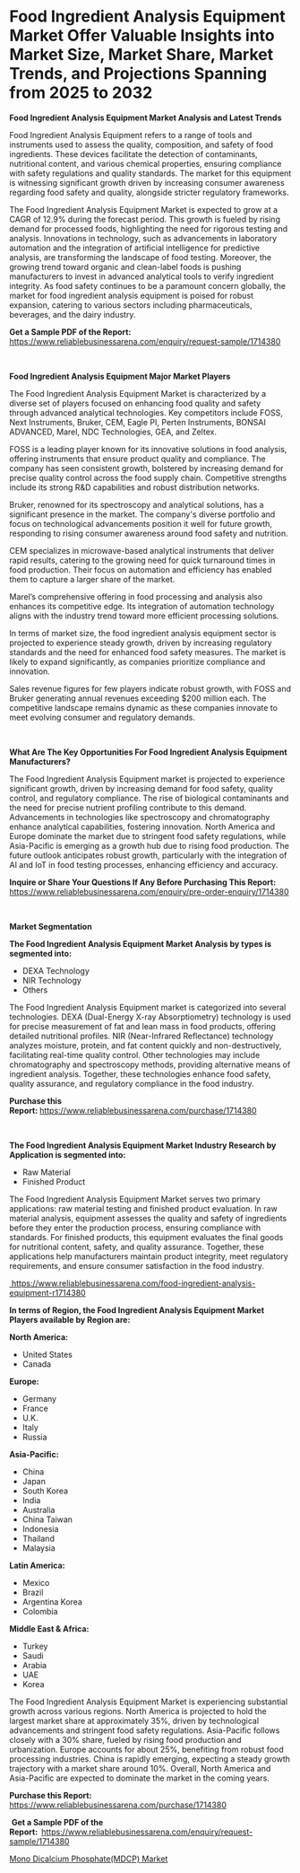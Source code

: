 <p><h1>Food Ingredient Analysis Equipment Market Offer Valuable Insights into Market Size, Market Share, Market Trends, and Projections Spanning from 2025 to 2032</h1></p><p><strong>Food Ingredient Analysis Equipment Market Analysis and Latest Trends</strong></p>
<p><p>Food Ingredient Analysis Equipment refers to a range of tools and instruments used to assess the quality, composition, and safety of food ingredients. These devices facilitate the detection of contaminants, nutritional content, and various chemical properties, ensuring compliance with safety regulations and quality standards. The market for this equipment is witnessing significant growth driven by increasing consumer awareness regarding food safety and quality, alongside stricter regulatory frameworks.</p><p>The Food Ingredient Analysis Equipment Market is expected to grow at a CAGR of 12.9% during the forecast period. This growth is fueled by rising demand for processed foods, highlighting the need for rigorous testing and analysis. Innovations in technology, such as advancements in laboratory automation and the integration of artificial intelligence for predictive analysis, are transforming the landscape of food testing. Moreover, the growing trend toward organic and clean-label foods is pushing manufacturers to invest in advanced analytical tools to verify ingredient integrity. As food safety continues to be a paramount concern globally, the market for food ingredient analysis equipment is poised for robust expansion, catering to various sectors including pharmaceuticals, beverages, and the dairy industry.</p></p>
<p><strong>Get a Sample PDF of the Report:&nbsp;</strong> <a href="https://www.reliablebusinessarena.com/enquiry/request-sample/1714380?utm_campaign=2532&utm_medium=2&utm_source=Github&utm_content=ia&utm_term=28032025&utm_id=food-ingredient-analysis-equipment">https://www.reliablebusinessarena.com/enquiry/request-sample/1714380</a></p>
<p>&nbsp;</p>
<p><strong>Food Ingredient Analysis Equipment Major Market Players</strong></p>
<p><p>The Food Ingredient Analysis Equipment Market is characterized by a diverse set of players focused on enhancing food quality and safety through advanced analytical technologies. Key competitors include FOSS, Next Instruments, Bruker, CEM, Eagle PI, Perten Instruments, BONSAI ADVANCED, Marel, NDC Technologies, GEA, and Zeltex.</p><p>FOSS is a leading player known for its innovative solutions in food analysis, offering instruments that ensure product quality and compliance. The company has seen consistent growth, bolstered by increasing demand for precise quality control across the food supply chain. Competitive strengths include its strong R&D capabilities and robust distribution networks.</p><p>Bruker, renowned for its spectroscopy and analytical solutions, has a significant presence in the market. The company's diverse portfolio and focus on technological advancements position it well for future growth, responding to rising consumer awareness around food safety and nutrition.</p><p>CEM specializes in microwave-based analytical instruments that deliver rapid results, catering to the growing need for quick turnaround times in food production. Their focus on automation and efficiency has enabled them to capture a larger share of the market.</p><p>Marel’s comprehensive offering in food processing and analysis also enhances its competitive edge. Its integration of automation technology aligns with the industry trend toward more efficient processing solutions.</p><p>In terms of market size, the food ingredient analysis equipment sector is projected to experience steady growth, driven by increasing regulatory standards and the need for enhanced food safety measures. The market is likely to expand significantly, as companies prioritize compliance and innovation.</p><p>Sales revenue figures for few players indicate robust growth, with FOSS and Bruker generating annual revenues exceeding $200 million each. The competitive landscape remains dynamic as these companies innovate to meet evolving consumer and regulatory demands.</p></p>
<p>&nbsp;</p>
<p><strong>What Are The Key Opportunities For Food Ingredient Analysis Equipment Manufacturers?</strong></p>
<p><p>The Food Ingredient Analysis Equipment market is projected to experience significant growth, driven by increasing demand for food safety, quality control, and regulatory compliance. The rise of biological contaminants and the need for precise nutrient profiling contribute to this demand. Advancements in technologies like spectroscopy and chromatography enhance analytical capabilities, fostering innovation. North America and Europe dominate the market due to stringent food safety regulations, while Asia-Pacific is emerging as a growth hub due to rising food production. The future outlook anticipates robust growth, particularly with the integration of AI and IoT in food testing processes, enhancing efficiency and accuracy.</p></p>
<p><strong>Inquire or Share Your Questions If Any Before Purchasing This Report:</strong> <a href="https://www.reliablebusinessarena.com/enquiry/pre-order-enquiry/1714380?utm_campaign=2532&utm_medium=2&utm_source=Github&utm_content=ia&utm_term=28032025&utm_id=food-ingredient-analysis-equipment">https://www.reliablebusinessarena.com/enquiry/pre-order-enquiry/1714380</a></p>
<p>&nbsp;</p>
<p><strong>Market Segmentation</strong></p>
<p><strong>The Food Ingredient Analysis Equipment Market Analysis by types is segmented into:</strong></p>
<p><ul><li>DEXA Technology</li><li>NIR Technology</li><li>Others</li></ul></p>
<p><p>The Food Ingredient Analysis Equipment market is categorized into several technologies. DEXA (Dual-Energy X-ray Absorptiometry) technology is used for precise measurement of fat and lean mass in food products, offering detailed nutritional profiles. NIR (Near-Infrared Reflectance) technology analyzes moisture, protein, and fat content quickly and non-destructively, facilitating real-time quality control. Other technologies may include chromatography and spectroscopy methods, providing alternative means of ingredient analysis. Together, these technologies enhance food safety, quality assurance, and regulatory compliance in the food industry.</p></p>
<p><strong>Purchase this Report:&nbsp;</strong><a href="https://www.reliablebusinessarena.com/purchase/1714380?utm_campaign=2532&utm_medium=2&utm_source=Github&utm_content=ia&utm_term=28032025&utm_id=food-ingredient-analysis-equipment">https://www.reliablebusinessarena.com/purchase/1714380</a></p>
<p>&nbsp;</p>
<p><strong>The Food Ingredient Analysis Equipment Market Industry Research by Application is segmented into:</strong></p>
<p><ul><li>Raw Material</li><li>Finished Product</li></ul></p>
<p><p>The Food Ingredient Analysis Equipment Market serves two primary applications: raw material testing and finished product evaluation. In raw material analysis, equipment assesses the quality and safety of ingredients before they enter the production process, ensuring compliance with standards. For finished products, this equipment evaluates the final goods for nutritional content, safety, and quality assurance. Together, these applications help manufacturers maintain product integrity, meet regulatory requirements, and ensure consumer satisfaction in the food industry.</p></p>
<p><a href="https://www.reliablebusinessarena.com/food-ingredient-analysis-equipment-r1714380?utm_campaign=2532&utm_medium=2&utm_source=Github&utm_content=ia&utm_term=28032025&utm_id=food-ingredient-analysis-equipment">&nbsp;https://www.reliablebusinessarena.com/food-ingredient-analysis-equipment-r1714380</a></p>
<p><strong>In terms of Region, the Food Ingredient Analysis Equipment Market Players available by Region are:</strong></p>
<p>
    <p> <strong> North America: </strong>
        <ul>
            <li>United States</li>
            <li>Canada</li>
        </ul>
        </p> 
    <p> <strong> Europe: </strong>
        <ul>
            <li>Germany</li>
            <li>France</li>
            <li>U.K.</li>
            <li>Italy</li>
            <li>Russia</li>
        </ul>
        </p> 
    <p> <strong> Asia-Pacific: </strong>
        <ul>
            <li>China</li>
            <li>Japan</li>
            <li>South Korea</li>
            <li>India</li>
            <li>Australia</li>
            <li>China Taiwan</li>
            <li>Indonesia</li>
            <li>Thailand</li>
            <li>Malaysia</li>
        </ul>
        </p> 
    <p> <strong> Latin America: </strong>
        <ul>
            <li>Mexico</li>
            <li>Brazil</li>
            <li>Argentina Korea</li>
            <li>Colombia</li>
        </ul>
        </p> 
    <p> <strong> Middle East & Africa: </strong>
        <ul>
            <li>Turkey</li>
            <li>Saudi</li>
            <li>Arabia</li>
            <li>UAE</li>
            <li>Korea</li>
        </ul>
    </p>
    </p>
<p><p>The Food Ingredient Analysis Equipment Market is experiencing substantial growth across various regions. North America is projected to hold the largest market share at approximately 35%, driven by technological advancements and stringent food safety regulations. Asia-Pacific follows closely with a 30% share, fueled by rising food production and urbanization. Europe accounts for about 25%, benefiting from robust food processing industries. China is rapidly emerging, expecting a steady growth trajectory with a market share around 10%. Overall, North America and Asia-Pacific are expected to dominate the market in the coming years.</p></p>
<p><strong>Purchase this Report: </strong><a href="https://www.reliablebusinessarena.com/purchase/1714380?utm_campaign=2532&utm_medium=2&utm_source=Github&utm_content=ia&utm_term=28032025&utm_id=food-ingredient-analysis-equipment">https://www.reliablebusinessarena.com/purchase/1714380</a></p>
<p>&nbsp;<strong>Get a Sample PDF of the Report:&nbsp;&nbsp;</strong><a href="https://www.reliablebusinessarena.com/enquiry/request-sample/1714380?utm_campaign=2532&utm_medium=2&utm_source=Github&utm_content=ia&utm_term=28032025&utm_id=food-ingredient-analysis-equipment">https://www.reliablebusinessarena.com/enquiry/request-sample/1714380</a></p>
<p><strong></strong></p>
<p><p><a href="https://github.com/mathastilley812967/Market-Research-Report-List-1/blob/main/mono-dicalcium-phosphatemdcp-market.md?utm_campaign=2532&utm_medium=2&utm_source=Github&utm_content=ia&utm_term=28032025&utm_id=food-ingredient-analysis-equipment">Mono Dicalcium Phosphate(MDCP) Market</a></p></p>